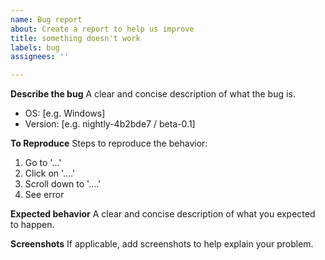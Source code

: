 ```yaml
---
name: Bug report
about: Create a report to help us improve
title: something doesn't work
labels: bug
assignees: ''

---
```


**Describe the bug**
A clear and concise description of what the bug is.

 - OS: [e.g. Windows]
 - Version: [e.g. nightly-4b2bde7 / beta-0.1]

**To Reproduce**
Steps to reproduce the behavior:
1. Go to '...'
2. Click on '....'
3. Scroll down to '....'
4. See error

**Expected behavior**
A clear and concise description of what you expected to happen.

**Screenshots**
If applicable, add screenshots to help explain your problem.
